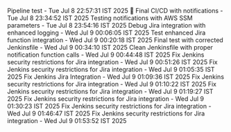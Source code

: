 Pipeline test - Tue Jul  8 22:57:31 IST 2025
🎉 Final CI/CD with notifications - Tue Jul  8 23:34:52 IST 2025
Testing notifications with AWS SSM parameters - Tue Jul  8 23:54:16 IST 2025
Debug Jira integration with enhanced logging - Wed Jul  9 00:06:05 IST 2025
Test enhanced Jira function integration - Wed Jul  9 00:20:18 IST 2025
Final test with corrected Jenkinsfile - Wed Jul  9 00:34:10 IST 2025
Clean Jenkinsfile with proper notification function calls - Wed Jul  9 00:44:48 IST 2025
Fix Jenkins security restrictions for Jira integration - Wed Jul  9 00:51:26 IST 2025
Fix Jenkins security restrictions for Jira integration - Wed Jul  9 01:05:35 IST 2025
Fix Jenkins Jira Integration - Wed Jul 9 01:09:36 IST 2025
Fix Jenkins security restrictions for Jira integration - Wed Jul  9 01:10:22 IST 2025
Fix Jenkins security restrictions for Jira integration - Wed Jul  9 01:19:27 IST 2025
Fix Jenkins security restrictions for Jira integration - Wed Jul  9 01:30:23 IST 2025
Fix Jenkins security restrictions for Jira integration - Wed Jul  9 01:46:47 IST 2025
Fix Jenkins security restrictions for Jira integration - Wed Jul  9 01:53:52 IST 2025
